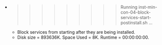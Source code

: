 * >>>>>>>>> Running inst-min-con-04-block-services-start-postinstall.sh ...
  * Block services from starting after they are being installed.
  * Disk size = 893636K. Space Used = 8K. Runtime = 00:00:00:00.
